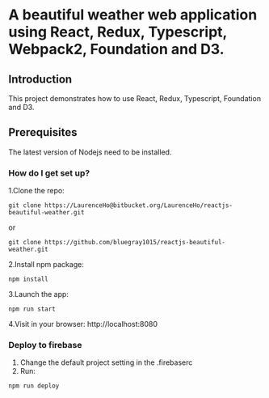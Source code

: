 # A beautiful weather web application using React, Redux, Typescript, Webpack2, Foundation and D3.

## Introduction
This project demonstrates how to use React, Redux, Typescript, Foundation and D3.

## Prerequisites
The latest version of Nodejs need to be installed.

### How do I get set up? ###

1.Clone the repo: 
```
git clone https://LaurenceHo@bitbucket.org/LaurenceHo/reactjs-beautiful-weather.git
```
or
```
git clone https://github.com/bluegray1015/reactjs-beautiful-weather.git
```

2.Install npm package: 
```
npm install
```

3.Launch the app: 
```
npm run start
```

4.Visit in your browser: http://localhost:8080

### Deploy to firebase
1. Change the default project setting in the .firebaserc
2. Run:
```
npm run deploy
```